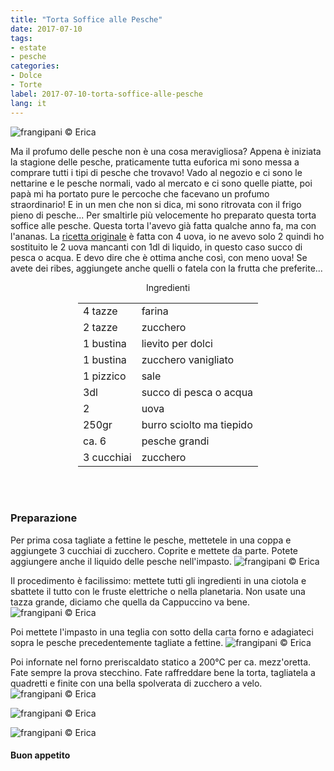```yaml
---
title: "Torta Soffice alle Pesche"
date: 2017-07-10
tags:
- estate
- pesche 
categories:
- Dolce
- Torte 
label: 2017-07-10-torta-soffice-alle-pesche
lang: it 
---
```

![](header.jpg "frangipani © Erica")

Ma il profumo delle pesche non è una cosa meravigliosa? Appena è iniziata la stagione delle pesche, praticamente tutta euforica mi sono messa a comprare tutti i tipi di pesche che trovavo! Vado al negozio e ci sono le nettarine e le pesche normali, vado al mercato e ci sono quelle piatte, poi papà mi ha portato pure le percoche che facevano un profumo straordinario! E in un men che non si dica, mi sono ritrovata con il frigo pieno di pesche... Per smaltirle più velocemente ho preparato questa torta soffice alle pesche. Questa torta l'avevo già fatta qualche anno fa, ma con l'ananas. La <a href="http://frangipani.raiano.ch/2015-04-16-torta-all-ananas-sofficissima/" target="_blank">ricetta originale</a> è fatta con 4 uova, io ne avevo solo 2 quindi ho sostituito le 2 uova mancanti con 1dl di liquido, in questo caso succo di pesca o acqua. E devo dire che è ottima anche così, con meno uova! Se avete dei ribes, aggiungete anche quelli o fatela con la frutta che preferite...

<div id="wrapper" style="text-align: center">
  <div id="yourdiv" style="display: inline-block;">
    <div class="ingredients">
      <div class="ingredients-title">Ingredienti</div>
      <table>
        <tbody>
          </tr>
          <tr>
            <td>4 tazze</td>
            <td>farina</td>
          </tr>
          <tr>
            <td>2 tazze</td>
            <td>zucchero</td>
          </tr>
          <tr>
            <td>1 bustina</td>
            <td>lievito per dolci</td>
          </tr>
          <tr>
            <td>1 bustina</td>
            <td>zucchero vanigliato</td>
          </tr>
          <tr>
            <td>1 pizzico</td>
            <td>sale</td>
          </tr>
          <tr>
            <td>3dl</td>
            <td>succo di pesca o acqua</td>
           </tr>
          <tr>
            <td>2</td>
            <td>uova</td>
          </tr>
          <tr>
            <td>250gr</td>
            <td>burro sciolto ma tiepido</td>
          </tr>
          <tr>
            <td>ca. 6</td>
            <td>pesche grandi</td>
          </tr>
          <tr>
            <td>3 cucchiai</td>
            <td>zucchero</td>
          </tr>
        </tbody>
      </table>
      <br></br>
    </div>
  </div>
</div>


<h3>
  <font color="grey">
    <i class="fa-solid fa-gears"></i>
  </font> Preparazione
</h3>

Per prima cosa tagliate a fettine le pesche, mettetele in una coppa e aggiungete 3 cucchiai di zucchero. Coprite e mettete da parte. Potete aggiungere anche il liquido delle pesche nell'impasto.
![](pesche.jpg "frangipani © Erica")

Il procedimento è facilissimo: mettete tutti gli ingredienti in una ciotola e sbattete il tutto con le fruste elettriche o nella planetaria. Non usate una tazza grande, diciamo che quella da Cappuccino va bene.
![](impasto.jpg "frangipani © Erica")

Poi mettete l'impasto in una teglia con sotto della carta forno e adagiateci sopra le pesche precedentemente tagliate a fettine.
![](teglia.jpg "frangipani © Erica")

Poi infornate nel forno preriscaldato statico a 200°C per ca. mezz'oretta. Fate sempre la prova stecchino. Fate raffreddare bene la torta, tagliatela a quadretti e finite con una bella spolverata di zucchero a velo.
![](risultato1.jpg "frangipani © Erica")

![](risultato2.jpg "frangipani © Erica")

![](risultato3.jpg "frangipani © Erica")

<h4>Buon appetito
  <font color="red">
    <i class="fa-regular fa-face-smile"></i>
  </font>
</h4>